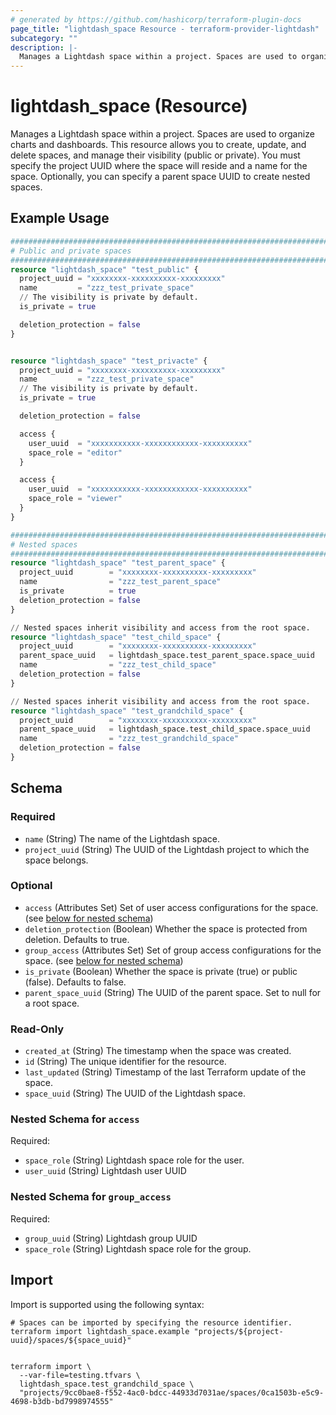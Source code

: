 ```yaml
---
# generated by https://github.com/hashicorp/terraform-plugin-docs
page_title: "lightdash_space Resource - terraform-provider-lightdash"
subcategory: ""
description: |-
  Manages a Lightdash space within a project. Spaces are used to organize charts and dashboards. This resource allows you to create, update, and delete spaces, and manage their visibility (public or private). You must specify the project UUID where the space will reside and a name for the space. Optionally, you can specify a parent space UUID to create nested spaces.
---
```


# lightdash_space (Resource)

Manages a Lightdash space within a project. Spaces are used to organize charts and dashboards. This resource allows you to create, update, and delete spaces, and manage their visibility (public or private). You must specify the project UUID where the space will reside and a name for the space. Optionally, you can specify a parent space UUID to create nested spaces.

## Example Usage

```terraform
##########################################################################
# Public and private spaces
##########################################################################
resource "lightdash_space" "test_public" {
  project_uuid = "xxxxxxxx-xxxxxxxxxx-xxxxxxxxx"
  name         = "zzz_test_private_space"
  // The visibility is private by default.
  is_private = true

  deletion_protection = false
}


resource "lightdash_space" "test_privacte" {
  project_uuid = "xxxxxxxx-xxxxxxxxxx-xxxxxxxxx"
  name         = "zzz_test_private_space"
  // The visibility is private by default.
  is_private = true

  deletion_protection = false

  access {
    user_uuid  = "xxxxxxxxxxx-xxxxxxxxxxxx-xxxxxxxxxx"
    space_role = "editor"
  }

  access {
    user_uuid  = "xxxxxxxxxxx-xxxxxxxxxxxx-xxxxxxxxxx"
    space_role = "viewer"
  }
}

##########################################################################
# Nested spaces
##########################################################################
resource "lightdash_space" "test_parent_space" {
  project_uuid        = "xxxxxxxx-xxxxxxxxxx-xxxxxxxxx"
  name                = "zzz_test_parent_space"
  is_private          = true
  deletion_protection = false
}

// Nested spaces inherit visibility and access from the root space.
resource "lightdash_space" "test_child_space" {
  project_uuid        = "xxxxxxxx-xxxxxxxxxx-xxxxxxxxx"
  parent_space_uuid   = lightdash_space.test_parent_space.space_uuid
  name                = "zzz_test_child_space"
  deletion_protection = false
}

// Nested spaces inherit visibility and access from the root space.
resource "lightdash_space" "test_grandchild_space" {
  project_uuid        = "xxxxxxxx-xxxxxxxxxx-xxxxxxxxx"
  parent_space_uuid   = lightdash_space.test_child_space.space_uuid
  name                = "zzz_test_grandchild_space"
  deletion_protection = false
}
```

<!-- schema generated by tfplugindocs -->
## Schema

### Required

- `name` (String) The name of the Lightdash space.
- `project_uuid` (String) The UUID of the Lightdash project to which the space belongs.

### Optional

- `access` (Attributes Set) Set of user access configurations for the space. (see [below for nested schema](#nestedatt--access))
- `deletion_protection` (Boolean) Whether the space is protected from deletion. Defaults to true.
- `group_access` (Attributes Set) Set of group access configurations for the space. (see [below for nested schema](#nestedatt--group_access))
- `is_private` (Boolean) Whether the space is private (true) or public (false). Defaults to false.
- `parent_space_uuid` (String) The UUID of the parent space. Set to null for a root space.

### Read-Only

- `created_at` (String) The timestamp when the space was created.
- `id` (String) The unique identifier for the resource.
- `last_updated` (String) Timestamp of the last Terraform update of the space.
- `space_uuid` (String) The UUID of the Lightdash space.

<a id="nestedatt--access"></a>
### Nested Schema for `access`

Required:

- `space_role` (String) Lightdash space role for the user.
- `user_uuid` (String) Lightdash user UUID


<a id="nestedatt--group_access"></a>
### Nested Schema for `group_access`

Required:

- `group_uuid` (String) Lightdash group UUID
- `space_role` (String) Lightdash space role for the group.

## Import

Import is supported using the following syntax:

```shell
# Spaces can be imported by specifying the resource identifier.
terraform import lightdash_space.example "projects/${project-uuid}/spaces/${space_uuid}"


terraform import \
  --var-file=testing.tfvars \
  lightdash_space.test_grandchild_space \
  "projects/9cc0bae8-f552-4ac0-bdcc-44933d7031ae/spaces/0ca1503b-e5c9-4698-b3db-bd7998974555"
```
